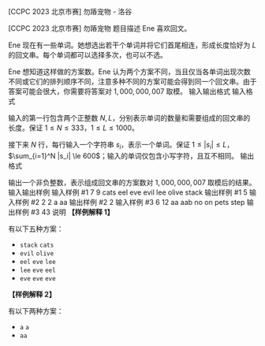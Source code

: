 



[CCPC 2023 北京市赛] 勿蹖宠物 - 洛谷














[CCPC 2023 北京市赛] 勿蹖宠物
题目描述
Ene 喜欢回文。

Ene 现在有一些单词。她想选出若干个单词并将它们首尾相连，形成长度恰好为 $L$ 的回文串。每个单词都可以选择多次，也可以不选。

Ene 想知道这样做的方案数。Ene 认为两个方案不同，当且仅当各单词出现次数不同或它们的排列顺序不同，注意多种不同的方案可能会得到同一个回文串。由于答案可能会很大，你需要将答案对 $1,000,000,007$ 取模。
输入输出格式
输入格式

输入的第一行包含两个正整数 $N, L$，分别表示单词的数量和需要组成的回文串的长度。保证 $1\le N\le 333$，$1\le L\le 1000$。

接下来 $N$ 行，每行输入一个字符串 $s_i$，表示一个单词。保证 $1\le |s_i| \le L$，$\sum_{i=1}^N |s_i| \le 600$；输入的单词仅包含小写字符，且互不相同。
输出格式

输出一个非负整数，表示组成回文串的方案数对 $1,000,000,007$ 取模后的结果。
输入输出样例
输入样例 #1
7 9
cats
eel
eve
evil
lee
olive
stack
输出样例 #1
5
输入样例 #2
2 2
a
aa
输出样例 #2
2
输入样例 #3
6 12
aa
aab
no
on
pets
step
输出样例 #3
43
说明
**【样例解释 1】**

有以下五种方案：

- `stack` `cats`
- `evil` `olive`
- `eel` `eve` `lee`
- `lee` `eve` `eel`
- `eve` `eve` `eve`

**【样例解释 2】**

有以下两种方案：

- `a` `a`
- `aa`






